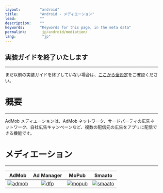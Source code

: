 ```yaml
---
layout:         "android"
title:          "Android - メディエーション"
lead:           ""
description:    ""
keywords:       "Keywords for this page, in the meta data"
permalink:       jp/android/mediation/
lang:            "jp"
---
```


## 実装ガイドを終了いたします
---
まだ以前の実装ガイドを終了していない場合は、[ここから全設定](../integration-guide)をご確認ください。

# 概要
---
AdMob メディエーションは、AdMob ネットワーク、サードパーティの広告ネットワーク、自社広告キャンペーンなど、複数の配信元の広告をアプリに配信できる機能です。

# メディエーション
---

| AdMob         | Ad Manager | MoPub        | Smaato         |
| :-----------: | :---------:| :-----------:| :------------: |
| [![admob]][1] | [![dfp]][2]| [![mopub]][3]| [![smaato]][4] |



[admob]: {{site.imgurl}}/admob-logo.png
[dfp]:   {{site.imgurl}}/GoogleAdManagerLogo.png
[mopub]: {{site.imgurl}}/mopub-logo.png
[smaato]: {{site.imgurl}}/smaato-logo.png

[1]: admob
[2]: dfp
[3]: mopub
[4]: smaato
